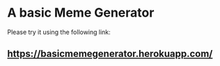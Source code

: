 # A basic Meme Generator

Please try it using the following link:
## https://basicmemegenerator.herokuapp.com/